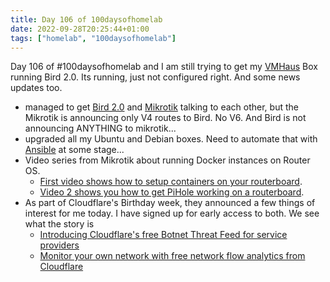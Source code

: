 ```yaml
---
title: Day 106 of 100daysofhomelab
date: 2022-09-28T20:25:44+01:00
tags: ["homelab", "100daysofhomelab"]
---
```

Day 106 of #100daysofhomelab and I am still trying to get my [VMHaus](https://www.vmhaus.com/) Box running Bird 2.0. Its running, just not configured right. And some news updates too.

* managed to get [Bird 2.0](https://bird.network.cz/) and [Mikrotik](https://mikrotik.com/) talking to each other, but the Mikrotik is announcing only V4 routes to Bird. No V6. And Bird is not announcing ANYTHING to mikrotik...
* upgraded all my Ubuntu and Debian boxes. Need to automate that with [Ansible](https://www.ansible.com/) at some stage...
* Video series from Mikrotik about running Docker instances on Router OS.
  * [First video shows how to setup containers on your routerboard](https://www.youtube.com/watch?v=8u1PVouAGnk&t=113s).
  * [Video 2 shows you how to get PiHole working on a routerboard](https://www.youtube.com/watch?v=UMcJs4oyHDk).
* As part of Cloudflare's Birthday week, they announced a few things of interest for me today. I have signed up for early access to both. We see what the story is
  * [Introducing Cloudflare's free Botnet Threat Feed for service providers](https://blog.cloudflare.com/botnet-threat-feed-for-isp/)
  * [Monitor your own network with free network flow analytics from Cloudflare](https://blog.cloudflare.com/free-magic-network-monitoring/)
